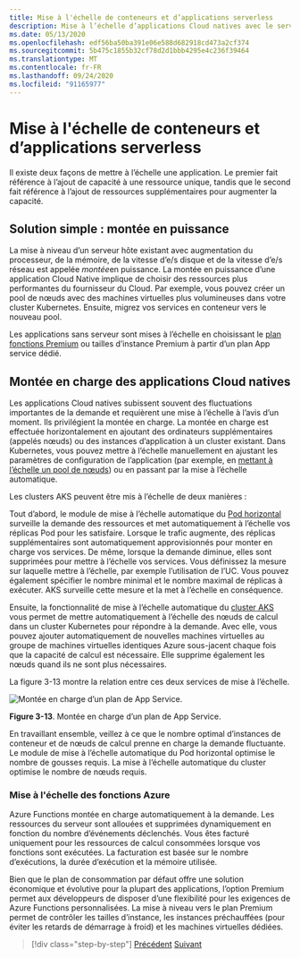 ```yaml
---
title: Mise à l'échelle de conteneurs et d’applications serverless
description: Mise à l’échelle d’applications Cloud natives avec le service Azure Kubernetes pour répondre à la demande de l’utilisateur.
ms.date: 05/13/2020
ms.openlocfilehash: edf56ba50ba391e06e588d682918cd473a2cf374
ms.sourcegitcommit: 5b475c1855b32cf78d2d1bbb4295e4c236f39464
ms.translationtype: MT
ms.contentlocale: fr-FR
ms.lasthandoff: 09/24/2020
ms.locfileid: "91165977"
---
```

# <a name="scaling-containers-and-serverless-applications"></a>Mise à l'échelle de conteneurs et d’applications serverless

Il existe deux façons de mettre à l’échelle une application. Le premier fait référence à l’ajout de capacité à une ressource unique, tandis que le second fait référence à l’ajout de ressources supplémentaires pour augmenter la capacité.

## <a name="the-simple-solution-scaling-up"></a>Solution simple : montée en puissance

La mise à niveau d’un serveur hôte existant avec augmentation du processeur, de la mémoire, de la vitesse d’e/s disque et de la vitesse d’e/s réseau est appelée *montée*en puissance. La montée en puissance d’une application Cloud Native implique de choisir des ressources plus performantes du fournisseur du Cloud. Par exemple, vous pouvez créer un pool de nœuds avec des machines virtuelles plus volumineuses dans votre cluster Kubernetes. Ensuite, migrez vos services en conteneur vers le nouveau pool.

Les applications sans serveur sont mises à l’échelle en choisissant le [plan fonctions Premium](/azure/azure-functions/functions-scale) ou tailles d’instance Premium à partir d’un plan App service dédié.

## <a name="scaling-out-cloud-native-apps"></a>Montée en charge des applications Cloud natives

Les applications Cloud natives subissent souvent des fluctuations importantes de la demande et requièrent une mise à l’échelle à l’avis d’un moment. Ils privilégient la montée en charge. La montée en charge est effectuée horizontalement en ajoutant des ordinateurs supplémentaires (appelés nœuds) ou des instances d’application à un cluster existant. Dans Kubernetes, vous pouvez mettre à l’échelle manuellement en ajustant les paramètres de configuration de l’application (par exemple, en [mettant à l’échelle un pool de nœuds](/azure/aks/use-multiple-node-pools#scale-a-node-pool-manually)) ou en passant par la mise à l’échelle automatique.

Les clusters AKS peuvent être mis à l’échelle de deux manières :

Tout d’abord, le module de mise à l’échelle automatique du [Pod horizontal](/azure/aks/tutorial-kubernetes-scale#autoscale-pods) surveille la demande des ressources et met automatiquement à l’échelle vos réplicas Pod pour les satisfaire. Lorsque le trafic augmente, des réplicas supplémentaires sont automatiquement approvisionnés pour monter en charge vos services. De même, lorsque la demande diminue, elles sont supprimées pour mettre à l’échelle vos services. Vous définissez la mesure sur laquelle mettre à l’échelle, par exemple l’utilisation de l’UC. Vous pouvez également spécifier le nombre minimal et le nombre maximal de réplicas à exécuter. AKS surveille cette mesure et la met à l’échelle en conséquence.

Ensuite, la fonctionnalité de mise à l’échelle automatique du [cluster AKS](/azure/aks/cluster-autoscaler) vous permet de mettre automatiquement à l’échelle des nœuds de calcul dans un cluster Kubernetes pour répondre à la demande. Avec elle, vous pouvez ajouter automatiquement de nouvelles machines virtuelles au groupe de machines virtuelles identiques Azure sous-jacent chaque fois que la capacité de calcul est nécessaire. Elle supprime également les nœuds quand ils ne sont plus nécessaires.

La figure 3-13 montre la relation entre ces deux services de mise à l’échelle.

![Montée en charge d’un plan de App Service.](./media/aks-cluster-autoscaler.png)

**Figure 3-13**. Montée en charge d’un plan de App Service.

En travaillant ensemble, veillez à ce que le nombre optimal d’instances de conteneur et de nœuds de calcul prenne en charge la demande fluctuante. Le module de mise à l’échelle automatique du Pod horizontal optimise le nombre de gousses requis. La mise à l’échelle automatique du cluster optimise le nombre de nœuds requis.

### <a name="scaling-azure-functions"></a>Mise à l'échelle des fonctions Azure

Azure Functions montée en charge automatiquement à la demande. Les ressources du serveur sont allouées et supprimées dynamiquement en fonction du nombre d’événements déclenchés. Vous êtes facturé uniquement pour les ressources de calcul consommées lorsque vos fonctions sont exécutées. La facturation est basée sur le nombre d’exécutions, la durée d’exécution et la mémoire utilisée.

Bien que le plan de consommation par défaut offre une solution économique et évolutive pour la plupart des applications, l’option Premium permet aux développeurs de disposer d’une flexibilité pour les exigences de Azure Functions personnalisées. La mise à niveau vers le plan Premium permet de contrôler les tailles d’instance, les instances préchauffées (pour éviter les retards de démarrage à froid) et les machines virtuelles dédiées.

>[!div class="step-by-step"]
>[Précédent](deploy-containers-azure.md) 
> [Suivant](other-deployment-options.md)
